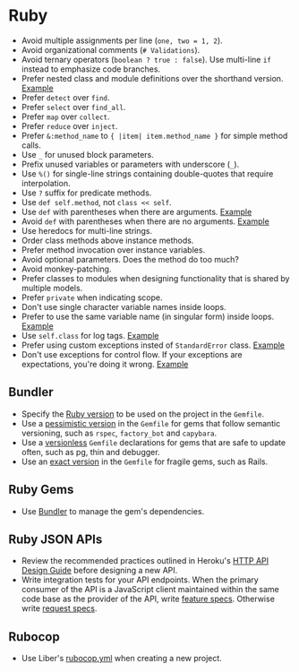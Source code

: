 # Ruby

- Avoid multiple assignments per line (`one, two = 1, 2`).
- Avoid organizational comments (`# Validations`).
- Avoid ternary operators (`boolean ? true : false`). Use multi-line `if`
  instead to emphasize code branches.
- Prefer nested class and module definitions over the shorthand version. [Example](/ruby/sample.rb#L1)
- Prefer `detect` over `find`.
- Prefer `select` over `find_all`.
- Prefer `map` over `collect`.
- Prefer `reduce` over `inject`.
- Prefer `&:method_name` to `{ |item| item.method_name }` for simple method
  calls.
- Use `_` for unused block parameters.
- Prefix unused variables or parameters with underscore (`_`).
- Use `%()` for single-line strings containing double-quotes that require
  interpolation.
- Use `?` suffix for predicate methods.
- Use `def self.method`, not `class << self`.
- Use `def` with parentheses when there are arguments. [Example](/ruby/sample.rb#L14)
- Avoid `def` with parentheses when there are no arguments. [Example](/ruby/sample.rb#L6)
- Use heredocs for multi-line strings.
- Order class methods above instance methods.
- Prefer method invocation over instance variables.
- Avoid optional parameters. Does the method do too much?
- Avoid monkey-patching.
- Prefer classes to modules when designing functionality that is shared by
  multiple models.
- Prefer `private` when indicating scope.
- Don't use single character variable names inside loops.
- Prefer to use the same variable name (in singular form) inside loops. [Example](/ruby/sample.rb#L9)
- Use `self.class` for log tags. [Example](/ruby/sample.rb#L15)
- Prefer using custom exceptions insted of `StandardError` class. [Example](/ruby/sample.rb#L40)
- Don't use exceptions for control flow. If your exceptions are expectations, you're doing it wrong. [Example](/ruby/sample.rb#L65)

## Bundler

- Specify the [Ruby version] to be used on the project in the `Gemfile`.
- Use a [pessimistic version] in the `Gemfile` for gems that follow semantic
  versioning, such as `rspec`, `factory_bot` and `capybara`.
- Use a [versionless] `Gemfile` declarations for gems that are safe to update
  often, such as pg, thin and debugger.
- Use an [exact version] in the `Gemfile` for fragile gems, such as Rails.

[ruby version]: http://bundler.io/v1.3/gemfile_ruby.html
[exact version]: http://robots.thoughtbot.com/post/35717411108/a-healthy-bundle
[pessimistic version]: http://robots.thoughtbot.com/post/35717411108/a-healthy-bundle
[versionless]: http://robots.thoughtbot.com/post/35717411108/a-healthy-bundle

## Ruby Gems

- Use [Bundler] to manage the gem's dependencies.

[bundler]: http://bundler.io

## Ruby JSON APIs

- Review the recommended practices outlined in Heroku's [HTTP API Design Guide]
  before designing a new API.
- Write integration tests for your API endpoints. When the primary consumer of
  the API is a JavaScript client maintained within the same code base as the
  provider of the API, write [feature specs]. Otherwise write [request specs].

[http api design guide]: https://github.com/interagent/http-api-design
[feature specs]: https://www.relishapp.com/rspec/rspec-rails/docs/feature-specs/feature-spec
[request specs]: https://www.relishapp.com/rspec/rspec-rails/docs/request-specs/request-spec

## Rubocop

- Use Liber's [rubocop.yml] when creating a new project.

[rubocop.yml]: https://github.com/libercapital/guides/blob/main/ruby/.rubocop.yml